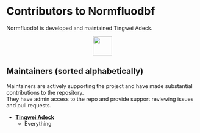 <!--
Copyright (c) Recommenders contributors.
Licensed under the MIT License.
-->

Contributors to Normfluodbf 
============================
Normfluodbf is developed and maintained Tingwei Adeck.
<p align="center">
  <img src="https://contributors-img.web.app/image?repo=Alphaprime7/normfluodbf" width = 50/>
</p>

Maintainers (sorted alphabetically)
---------------------------------------
Maintainers are actively supporting the project and have made substantial contributions to the repository.<br>
They have admin access to the repo and provide support reviewing issues and pull requests.

* **[Tingwei Adeck](https://github.com/AlphaPrime7)**
   * Everything
    
